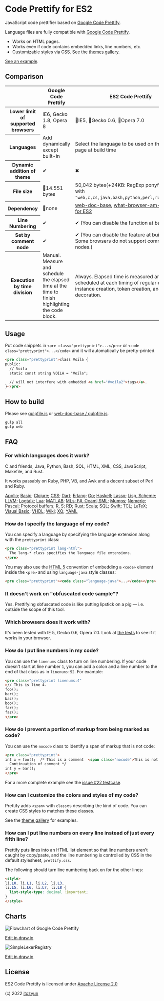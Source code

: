 # Code Prettify for ES2

JavaScript code prettifier based on [Google Code Prettify][5].

Language files are fully compatible with [Google Code Prettify][5].

* Works on HTML pages.
* Works even if code contains embedded links, line numbers, etc.
* Customizable styles via CSS. See the [themes gallery][1].

[See an example][2].

## Comparison

<table>
<thead>
<tr>
<th><th>Google Code Prettify<th>ES2 Code Prettify
<tbody>
<tr>
<th>Lower limit of supported browsers<td>IE6, Gecko 1.8, Opera 8<td>🌸IE5, 🌸Gecko 0.6, 🌸Opera 7.0
<tr>
<th>Languages<td>Add dynamically except built-in<td>Select the language to be used on the site or page at build time
<tr>
<th>Dynamic addition of theme<td>✔<td>✖
<tr>
<th>File size<td>🌸14.551 bytes<td>50,042 bytes(+24KB: RegExp ponyfill), Build with <code>"web,c,cs,java,bash,python,perl,ruby,coffee"</code>.
<tr>
<th>Dependency<td>🌸none<td><a href="https://github.com/itozyun/web-doc-base">web-doc-base</a>, <a href="https://github.com/itozyun/what-browser-am-i">what-browser-am-i</a>, <a href="https://github.com/itozyun/rerejs">ReRE.js for ES2</a>
<tr>
<th>Line Numbering<td>✔<td>✔ (You can disable the function at build time.)
<tr>
<th>Set by comment node<td>✔<td>✔ (You can disable the feature at build time. Some browsers do not support comment nodes.)
<tr>
<th>Execution by time division<td>Manual. Measure and schedule the elapsed time at the time to finish highlighting the code block.<td>Always. Elapsed time is measured and scheduled at each timing of regular expression instance creation, token creation, and decoration.
</table>

## Usage

Put code snippets in `<pre class="prettyprint">...</pre>` or
`<code class="prettyprint">...</code>` and it will automatically be
pretty-printed.

```HTML
<pre class="prettyprint">class Voila {
public:
  // Voila
  static const string VOILA = "Voila";

  // will not interfere with embedded <a href="#voila2">tags</a>.
}</pre>
```

## How to build

Please see [gulpfile.js](./gulpfile.js) or [web-doc-base / gulpfile.js](https://github.com/itozyun/web-doc-base/blob/master/gulpfile.js). 

~~~
gulp all
gulp web
~~~

## FAQ

### For which languages does it work?

C and friends, Java, Python, Bash, SQL, HTML,
XML, CSS, JavaScript, Makefile, and Rust.

It works passably on Ruby, PHP, VB, and Awk and a decent subset of Perl and
Ruby.

[Apollo](src/js/3_langs/lang-apollo.js);
[Basic](src/js/3_langs/lang-basic.js);
[Clojure](src/js/3_langs/lang-clj.js);
[CSS](src/js/3_langs/lang-css.js);
[Dart](src/js/3_langs/lang-dart.js);
[Erlang](src/js/3_langs/lang-erlang.js);
[Go](src/js/3_langs/lang-go.js);
[Haskell](src/js/3_langs/lang-hs.js);
[Lasso](src/js/3_langs/lang-lasso.js);
[Lisp, Scheme](src/js/3_langs/lang-lisp.js);
[LLVM](src/js/3_langs/lang-llvm.js);
[Logtalk](src/js/3_langs/lang-logtalk.js);
[Lua](src/js/3_langs/lang-lua.js);
[MATLAB](src/js/3_langs/lang-matlab.js);
[MLs: F#, Ocaml,SML](src/js/3_langs/lang-ml.js);
[Mumps](src/js/3_langs/lang-mumps.js);
[Nemerle](src/js/3_langs/lang-n.js);
[Pascal](src/js/3_langs/lang-pascal.js);
[Protocol buffers](src/js/3_langs/lang-proto.js);
[R, S](src/js/3_langs/lang-r.js);
[RD](src/js/3_langs/lang-rd.js);
[Rust](src/js/3_langs/lang-rust.js);
[Scala](src/js/3_langs/lang-scala.js);
[SQL](src/js/3_langs/lang-sql.js);
[Swift](src/js/3_langs/lang-swift.js);
[TCL](src/js/3_langs/lang-tcl.js);
[LaTeX](src/js/3_langs/lang-tex.js);
[Visual Basic](src/js/3_langs/lang-vb.js);
[VHDL](src/js/3_langs/lang-vhdl.js);
[Wiki](src/js/3_langs/lang-wiki.js);
[XQ](src/js/3_langs/lang-xq.js);
[YAML](src/js/3_langs/lang-yaml.js)

### How do I specify the language of my code?

You can specify a language by specifying the language extension along with the
`prettyprint` class:

```HTML
<pre class="prettyprint lang-html">
  The lang-* class specifies the language file extensions.
</pre>
```

You may also use the [HTML 5][3] convention of embedding a `<code>` element
inside the `<pre>` and using `language-java` style classes:

```HTML
<pre class="prettyprint"><code class="language-java">...</code></pre>
```

### It doesn't work on "obfuscated code sample"?

Yes. Prettifying obfuscated code is like putting lipstick on a pig &mdash;
i.e. outside the scope of this tool.

### Which browsers does it work with?

It's been tested with IE 5, Gecko 0.6, Opera 7.0. Look at
[the tests][4] to see if it works in your browser.

### How do I put line numbers in my code?

You can use the `linenums` class to turn on line numbering.  If your code
doesn't start at line number `1`, you can add a colon and a line number to the
end of that class as in `linenums:52`. For example:

```HTML
<pre class="prettyprint linenums:4"
>// This is line 4.
foo();
bar();
baz();
boo();
far();
faz();
</pre>
```

### How do I prevent a portion of markup from being marked as code?

You can use the `nocode` class to identify a span of markup that is not code:

```HTML
<pre class="prettyprint">
int x = foo();  /* This is a comment  <span class="nocode">This is not code</span>
  Continuation of comment */
int y = bar();
</pre>
```

For a more complete example see the [issue #22 testcase][6].

### How can I customize the colors and styles of my code?

Prettify adds `<span>` with `class`es describing the kind of code.  You can
create CSS styles to matches these classes.

See the [theme gallery][1] for examples.

### How can I put line numbers on every line instead of just every fifth line?

Prettify puts lines into an HTML list element so that line numbers aren't
caught by copy/paste, and the line numbering is controlled by CSS in the
default stylesheet, `prettify.css`.

The following should turn line numbering back on for the other lines:

```HTML
<style>
li.L0, li.L1, li.L2, li.L3,
li.L5, li.L6, li.L7, li.L8 {
  list-style-type: decimal !important;
}
</style>
```

## Charts

![Flowchart of Google Code Prettify](docs/FllowchartOfGoogleCodePrettify.drawio.png)

[Edit in draw.io](https://viewer.diagrams.net/?tags=%7B%7D&highlight=0000ff&edit=_blank&layers=1&nav=1&title=FllowchartOfGoogleCodePrettify.drawio.png#R7Vtbd%2BI2EP41nNM%2BJAfJQMhjAmTzsD1Jm%2B5p96lH2IqtxpZcWQTYX1%2FJlnyRTXBYDGSXl8Qa3az5vhmNRqbnTKLVJ47i4Dfm4bAH%2B96q50x7EI5BX%2F5VgnUmuLrWAp8TLxOBQvBEvmEtNM0WxMNJpaFgLBQkrgpdRil2RUWGOGfLarNnFlZnjZGPa4InF4V16V%2FEE0EmHfb7hfweEz8QVsUcuS8%2BZwuqp%2BtBB46dERhn1REyQ%2Bn2SYA8tiyJnFnPmXDGRPYUrSY4VJo1Wsv63W2ozV%2BbYyradJhOyb2YRfTLxe9x9I8%2FpvTb3YUe5RWFC2yWkb6sWBv9pEvEapB%2Bz7ldBkTgpxi5qnYpCSFlgYhCWQLy8ZmE4YSFjKd9ndvJaAKHUp4Izl5wqWY6vQHDmerBqCjJ72Z3NzM1kX4xzAVebVwxyPUo2YlZhAVfyyamw1irXjPTILEsYAaOlgUViDW7NLP8fORCvfJBa%2Fgd2nZ%2BZG07znZtDw%2Bp7UFN2zHHQqwfOaHigeJffq1pX65eVFVcVSVlFFt61yIUEp%2FKoiu1haX8VumSSC9zoysi4nlqmkZMq6grkLSfBCNT1i8JOgZxUAXRaWkyTlcgjt4C8Yzgdqd3dASH%2B3Z6tm5PyQna2gf9uvqd%2FiG9IKypH8VxuJ5il3EkGD%2FbUAsUQUsUOzOi8XYjwtS7UeGwUn%2BIkoS4VQzf1i5eEfG3qrsc6tJX3U89T1e6W1pYmwKVS8s6XQ1N%2BWu5suiXlkzHEM1xeJvHzyUUdQS9u%2FVirxbtW6hLpbEFd%2FH2OE0g7mOxzbXVWbQsHyM2mzrHIRLktfq6TczRMzwyueWVtmpgxVs2%2BbJl6l7lg4E90Mhi%2B9gaKNNDbaCUyPmyd%2Bf2Vdfc7oRuJfLDd5G%2FPU9Pm3%2F5OObcvyP97HEAPCz9jBn9nAFKDtvRAhRQz0Fw7JNEBhCfEfXvEZURwzlMaYPl%2BNhhCqhHm99pS6dsO86wrm940IQSaMoojUKRaYi8YFny01LqjCtBf9ZMTlttaSrm3JYozSooTQZ39N9C5S5vQfFod0liRCvom4ZqrIulVtGNbEIZj5Bab9q7n9ZnM6laAOJVfRaXYyTJQ6I4xJ%2FxCvM7zqKHWBBGUfiIOJJKxjypLjZ9o%2BpbSnG2NiM%2BO5otxB%2B1JH53jqae3PuBHA28rup70JTEuT6oo6lncWrWd96iWyA5aIlkd5Zzvd1yMpDMbRi0EAxQrNpFK1%2FdB14%2Bh2zpBoiLSw8JNEfJJlBOOi52xsMKUDkoJaAGDTgNusIJNh1Lmrb2sAiS%2F0jjZqZm37SJ1%2Fb7pDDgN7o%2FzP%2FFrriURRQpLPP3oH4PTkpOIG%2FR1VbKM91%2FUH8AoE2zYX0nbTq0d%2BYPjPk3HL8%2BkDvvCK4BtE5YDe57dFC0Wlwh7ysRfLVTJvhdubC09Ig5SSP13sfIDmuL3Zqdy3baY6XngJ0etmPDtvk5YKWHYd8aaEN%2BTnIQrUvNYtUgqVnAHjJ4cK8Z5NStvWDhBiULaaLUGyTcENm4C%2F6aG94GQ%2BvvZGhgF0Pbo00Ysp24UdjheH6H8u47E%2Bs7iXwXOFDSGu71QvBglN91m8hNBbbfk47CbnhUdlue2tn5RvDY7G5xRj1Bdn9n5PS%2BO%2FSj0Htwdt57oLcxy5%2BL3l3dkm%2BnNzzT%2B6D0bvqoPEsoBcAklO5M1lA2ZM%2F1hNMnxnxpC7A%2FYZ7696i%2B%2BiTPb2e2iuGNMDaCuQKSCPZtvaClHnEHlz5JjFyVF3Omw6L0J4ul4AJuuopgr5irTKqUBMTzMK0d1FvZeG8PKSr7C8aenfEATSmPXTKhslj8%2FiGjX%2FETE2f2Pw%3D%3D)


![SimpleLexerRegistry](docs/SimpleLexerRegistory.drawio.png)

[Edit in draw.io](https://viewer.diagrams.net/?tags=%7B%7D&highlight=0000ff&edit=_blank&layers=1&nav=1&title=SimpleLexerRegistory.drawio#R7Vlbd6M2EP41nLN9WB8EBjuPvqXtadqkzUO7fZNBwdoAYoXwpb9%2BJSQBAhw7ju2kPX2yNBqNpJlP34yw5c6S7Y8UZqtfSYhiy7HDreXOLccBtuPzHyHZScnoxpaCiOJQKdWCR%2FwP0jOVtMAhyg1FRkjMcGYKA5KmKGCGDFJKNqbaE4nNVTMYoY7gMYBxV%2FonDtlKSj3bruU%2FIRytWGtgCYPniJIiVctZjuuMXR%2BM5XACtSmln69gSDYNkbuw3BklhMlWsp2hWLhWe03Ou90zWm2bopQdM2EH0d%2B%2F79jt3c%2BLrxR%2Fw3Tyy%2FqzsrKGcYH0McrNsp32D993JprBLsZpiKhrudPNCjP0mMFADGw4LrhsxZKY9wBvLoVXUHi3rASVr%2B4Lxs0gJc8lGoAn2oyS5yoE3D3TJxzHMxITWm7Enc78mVNrNkbm8wnwFmIGSVlDfru4nSxsLlenRJSh7V73gSooHOuIJIjRHVdRE3wVRoVyHdVNDRmtsWqgRcugAmlU2a0jxRsqWK8InNMJ3CNOshjdoS2if6AI54yIZfyYCf9T3opY6QkpEZ4ScdbX0f9WCCBOQd1sT8kzmBrQ0IrC1ueNOvWEq6SEJlAcoZxtl%2BNyJTEK%2FGzbXeV%2B%2BZXf7gHvwkTASS7JKE4jy5kJW2obhZ7ROLAe464sGtuWloxDcA15Dr8tlh7R4tYl4LhhJsZNEKZEYNpArBLBGEepuD4cZ3yj7lSgEHP6maiBBIehWKb3UlF5k7jAVo5WBOpUfbVJcFn4j034gy78XdCD%2F%2FGl8O%2B%2BgriK5T73nsJZIaTP99wMZsIX9sD2TKFTSkEnePkzYsGqEcm%2BSL1AbXvI8AyxBaAV3LHXiW4VyWZ0wfBS4R32hFfe1BCv25d3%2BTIjLDv6HTbkWj12e0SaNvs58BDHWd7Utjw%2Byz6B7cSSD5BxEklfRXcmr137vECe9xNPSYttZo1msjEjSQbZDx9mm47c5oRSuGtF5bqROHveidETe1vWOYq42qnpHLQ0bJdcwy4tDftoST9Jzk5L3uGsg9JwIl4lIvHEMM9xYMav9i3o863yIfDPmiSCgq7reHYKbR4QuvtLDZedL83OXAREJAXd3zVHHxDF3LuitpnXkUdh59XVijt%2F5kEaIXYoyXfxsWk%2B07rh1zKKYsjw2txGHyTUCg8Elyyi4OfceAb8Rp5pIScFDZCa1Hx3te24ph0AWoakGzqGSoBWpz4ds%2F5hzJr3%2FUChdCXInoNAWp53Rz11TR%2BCgH2pumb0cl1ja9auk1TJ352U1ZeD%2FgWPvLoA0rWO%2Falc6jeYoGY1cNQb7WCRcLQ7P7LDjqugemva%2F71orlK0Bb1e62i9zZMfsKJ7x%2B8IYDgatFj5poeVHe%2BK3xLG%2F%2FWqblCVbt26ru7pqu6MBZz%2FrgVc65Ot2y68jq3gXLtVwbnXreBuOviMYRoV4n8Nzoc8c16AZM7xufKka3CBh2NVcTdwB9y%2Buu9S70b9ge3DUszxf74YpIO2mDUYhve%2BNEZqfhEd49EoJw1t1yCmwXjkHSCnNz455ZU%2FfNcOMpvzrszW%2FmBrn8hsnZvSNrSH2crvZA21TCjkr%2BM%2B3q3%2F%2FJTq9R%2FM7uI7)

## License

ES2 Code Prettify is licensed under [Apache License 2.0](https://github.com/googlearchive/code-prettify/blob/master/COPYING)

(c) 2022 [itozyun](https://github.com/itozyun)

[1]: https://raw.githack.com/google/code-prettify/master/styles/index.html
[2]: https://ecmascript2.github.io/es2-code-prettify/
[3]: http://dev.w3.org/html5/spec-author-view/the-code-element.html#the-code-element
[4]: https://ecmascript2.github.io/es2-code-prettify/prettify_test.html
[5]: https://github.com/googlearchive/code-prettify
[6]: https://ecmascript2.github.io/es2-code-prettify/prettify_test.html#issue22
